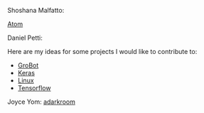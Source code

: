 Shoshana Malfatto:

[Atom](https://github.com/atom/atom)

Daniel Petti:

Here are my ideas for some projects I would like to contribute
to:

- [GroBot](https://rcos.io/projects/djpetti/grobot/profile)
- [Keras](https://github.com/fchollet/keras)
- [Linux](https://github.com/torvalds/linux)
- [Tensorflow](https://github.com/tensorflow/tensorflow)

Joyce Yom: 
[adarkroom](https://github.com/doublespeakgames/adarkrooms)

